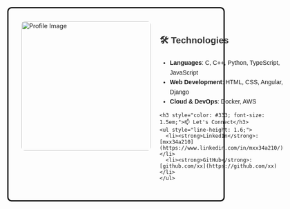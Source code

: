 <div align="left" style="display: flex; align-items: flex-start; border: 3px solid black; padding: 20px; border-radius: 10px;">
  <div style="flex: 1; padding: 10px;">
    <img src="https://github.com/user-attachments/assets/4e759c19-2a67-43a1-abf8-9636f29692b8" width="300" alt="Profile Image" style="border-radius: 8px;"/>
  </div>
  <div style="flex: 2; padding: 10px; font-family: Arial, sans-serif;">
    <h3 style="color: #333; font-size: 1.5em;">🛠️ Technologies</h3>
    <ul style="line-height: 1.6;">
      <li><strong>Languages</strong>: C, C++, Python, TypeScript, JavaScript</li>
      <li><strong>Web Development</strong>: HTML, CSS, Angular, Django</li>
      <li><strong>Cloud & DevOps</strong>: Docker, AWS</li>
    </ul>

    <h3 style="color: #333; font-size: 1.5em;">📫 Let's Connect</h3>
    <ul style="line-height: 1.6;">
      <li><strong>LinkedIn</strong>: [mxx34a210](https://www.linkedin.com/in/mxx34a210/)</li>
      <li><strong>GitHub</strong>: [github.com/xx](https://github.com/xx)</li>
    </ul>
  </div>
</div>
